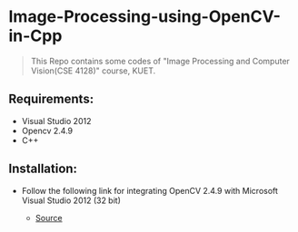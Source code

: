 # Image-Processing-using-OpenCV-in-Cpp
 > This Repo contains some codes of "Image Processing and Computer Vision(CSE 4128)" course, KUET.  

## Requirements:
  - Visual Studio 2012
  - Opencv 2.4.9
  - C++
  
## Installation:
  - Follow the following link for integrating OpenCV 2.4.9 with Microsoft Visual Studio 2012 (32 bit)
  
    * [Source](http://rksazid.blogspot.com/2018/04/integrate-opencv-249-with-microsoft.html)
